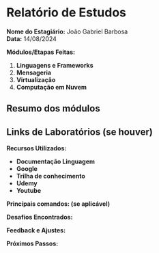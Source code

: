# Relatório de Estudos

**Nome do Estagiário:** João Gabriel Barbosa <br>
**Data:** 14/08/2024

**Módulos/Etapas Feitas:**  
1. **Linguagens e Frameworks**
2. **Mensageria**
3. **Virtualização**
4. **Computação em Nuvem**

## Resumo dos módulos 


## Links de Laboratórios (se houver)

**Recursos Utilizados:**  
- **Documentação Linguagem**
- **Google**
- **Trilha de conhecimento**
- **Udemy**
- **Youtube**

**Principais comandos: (se aplicável)**  

**Desafios Encontrados:**  

**Feedback e Ajustes:**  

**Próximos Passos:**  
